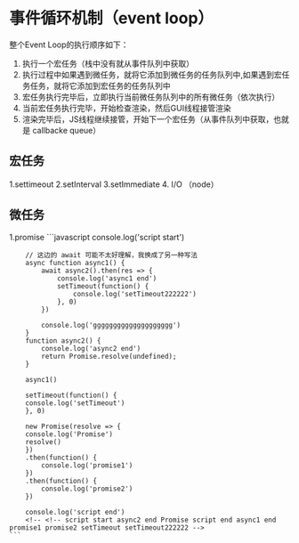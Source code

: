  # 事件循环机制（event loop）
 整个Event Loop的执行顺序如下：
1. 执行一个宏任务（栈中没有就从事件队列中获取）
2. 执行过程中如果遇到微任务，就将它添加到微任务的任务队列中,如果遇到宏任务任务，就将它添加到宏任务的任务队列中
3. 宏任务执行完毕后，立即执行当前微任务队列中的所有微任务（依次执行）
4. 当前宏任务执行完毕，开始检查渲染，然后GUI线程接管渲染
5. 渲染完毕后，JS线程继续接管，开始下一个宏任务（从事件队列中获取，也就是 callbacke queue）

## 宏任务
1.settimeout
2.setInterval
3.setImmediate
4. I/O （node）
## 微任务
1.promise
	```javascript
		console.log('script start')

		// 这边的 await 可能不太好理解，我换成了另一种写法
		async function async1() {
			await async2().then(res => {
				console.log('async1 end')
				setTimeout(function() {
					console.log('setTimeout222222')
				}, 0)
			})

			console.log('gggggggggggggggggggg')
		}
		function async2() {
			console.log('async2 end')
			return Promise.resolve(undefined);
		}

		async1()

		setTimeout(function() {
		console.log('setTimeout')
		}, 0)

		new Promise(resolve => {
		console.log('Promise')
		resolve()
		})
		.then(function() {
			console.log('promise1')
		})
		.then(function() {
			console.log('promise2')
		})

		console.log('script end')
		<!-- <!-- script start async2 end Promise script end async1 end promise1 promise2 setTimeout setTimeout222222 -->
	```